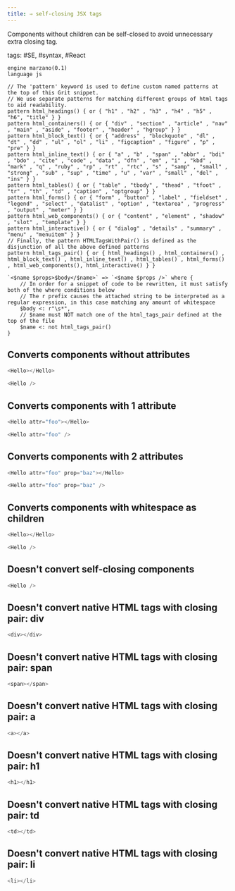 ```yaml
---
title: ⇒ self-closing JSX tags
---
```


Components without children can be self-closed to avoid unnecessary extra closing tag.

tags: #SE, #syntax, #React

```grit
engine marzano(0.1)
language js

// The 'pattern' keyword is used to define custom named patterns at the top of this Grit snippet.
// We use separate patterns for matching different groups of html tags to aid readability.
pattern html_headings() { or { "h1" , "h2" , "h3" , "h4" , "h5" , "h6", "title" } }
pattern html_containers() { or { "div" , "section" , "article" , "nav" , "main" , "aside" , "footer" , "header" , "hgroup" } }
pattern html_block_text() { or { "address" , "blockquote" , "dl" , "dt" , "dd" , "ul" , "ol" , "li" , "figcaption" , "figure" , "p" , "pre" } }
pattern html_inline_text() { or { "a" , "b" , "span" , "abbr" , "bdi" , "bdo" , "cite" , "code" , "data" , "dfn" , "em" , "i" , "kbd" , "mark" , "q" , "ruby" , "rp" , "rt" , "rtc" , "s" , "samp" , "small" , "strong" , "sub" , "sup" , "time" , "u" , "var" , "small" , "del" , "ins" } }
pattern html_tables() { or { "table" , "tbody" , "thead" , "tfoot" , "tr" , "th" , "td" , "caption" , "optgroup" } }
pattern html_forms() { or { "form" , "button" , "label" , "fieldset" , "legend" , "select" , "datalist" , "option" , "textarea" , "progress" , "output" , "meter" } }
pattern html_web_components() { or { "content" , "element" , "shadow" , "slot" , "template" } }
pattern html_interactive() { or { "dialog" , "details" , "summary" , "menu" , "menuitem" } }
// Finally, the pattern HTMLTagsWithPair() is defined as the disjunction of all the above defined patterns
pattern html_tags_pair() { or { html_headings() , html_containers() , html_block_text() , html_inline_text() , html_tables() , html_forms() , html_web_components(), html_interactive() } }

`<$name $props>$body</$name>` => `<$name $props />` where {
    // In order for a snippet of code to be rewritten, it must satisfy both of the where conditions below
    // The r prefix causes the attached string to be interpreted as a regular expression, in this case matching any amount of whitespace
    $body <: r"\s*",
    // $name must NOT match one of the html_tags_pair defined at the top of the file
    $name <: not html_tags_pair()
}
```

## Converts components without attributes

```javascript
<Hello></Hello>
```

```typescript
<Hello />
```

## Converts components with 1 attribute

```javascript
<Hello attr="foo"></Hello>
```

```typescript
<Hello attr="foo" />
```

## Converts components with 2 attributes

```javascript
<Hello attr="foo" prop="baz"></Hello>
```

```typescript
<Hello attr="foo" prop="baz" />
```

## Converts components with whitespace as children

```javascript
<Hello></Hello>
```

```typescript
<Hello />
```

## Doesn't convert self-closing components

```javascript
<Hello />
```

## Doesn't convert native HTML tags with closing pair: div

```javascript
<div></div>
```

## Doesn't convert native HTML tags with closing pair: span

```javascript
<span></span>
```

## Doesn't convert native HTML tags with closing pair: a

```javascript
<a></a>
```

## Doesn't convert native HTML tags with closing pair: h1

```javascript
<h1></h1>
```

## Doesn't convert native HTML tags with closing pair: td

```javascript
<td></td>
```

## Doesn't convert native HTML tags with closing pair: li

```javascript
<li></li>
```
